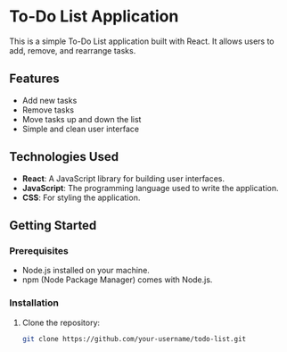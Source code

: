 # To-Do List Application

This is a simple To-Do List application built with React. It allows users to add, remove, and rearrange tasks.

## Features

- Add new tasks
- Remove tasks
- Move tasks up and down the list
- Simple and clean user interface

## Technologies Used

- **React**: A JavaScript library for building user interfaces.
- **JavaScript**: The programming language used to write the application.
- **CSS**: For styling the application.

## Getting Started

### Prerequisites

- Node.js installed on your machine.
- npm (Node Package Manager) comes with Node.js.

### Installation

1. Clone the repository:
   ```bash
   git clone https://github.com/your-username/todo-list.git
